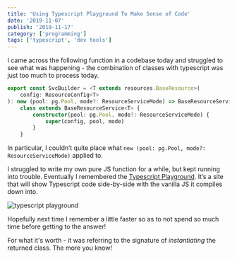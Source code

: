 ```yaml
---
title: 'Using Typescript Playground To Make Sense of Code'
date: '2019-11-07'
publish: '2019-11-17'
category: ['programming']
tags: ['typescript', 'dev tools']
---
```


I came across the following function in a codebase today and struggled to see what was happening - the combination of classes with typescript was just too much to process today.

```typescript
export const SvcBuilder = <T extends resources.BaseResource>(
    config: ResourceConfig<T>
): new (pool: pg.Pool, mode?: ResourceServiceMode) => BaseResourceService<T> =>
    class extends BaseResourceService<T> {
        constructor(pool: pg.Pool, mode?: ResourceServiceMode) {
            super(config, pool, mode)
        }
    }
```

In particular, I couldn’t quite place what `new (pool: pg.Pool, mode?: ResourceServiceMode)` applied to.

I struggled to write my own pure JS function for a while, but kept running into trouble. Eventually I remembered the [Typescript Playground](https://www.typescriptlang.org/play/). It’s a site that will show Typescript code side-by-side with the vanilla JS it compiles down into.

![typescript playground](https://res.cloudinary.com/scweiss1/image/upload/v1593203448/typescript-playground_nuigoi.png)

Hopefully next time I remember a little faster so as to not spend so much time before getting to the answer!

For what it's worth - it was referring to the signature of _instantiating_ the returned class. The more you know!
